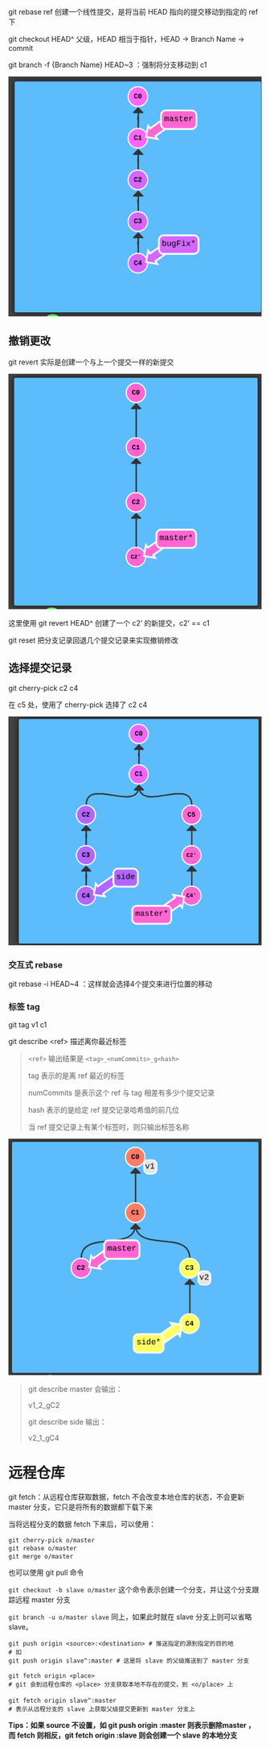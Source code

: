 git rebase ref 创建一个线性提交，是将当前 HEAD 指向的提交移动到指定的 ref 下



git checkout HEAD^ 父级，HEAD 相当于指针，HEAD -> Branch Name -> commit

git branch -f  {Branch Name} HEAD~3 ：强制将分支移动到 c1 

![](1566318785031.png)

## 撤销更改

git revert 实际是创建一个与上一个提交一样的新提交

![1566319435439|](1566319435439.png)

这里使用 git revert HEAD^ 创建了一个 c2’ 的新提交，c2’ == c1



git reset 把分支记录回退几个提交记录来实现撤销修改



## 选择提交记录

git cherry-pick c2 c4

在 c5 处，使用了 cherry-pick 选择了 c2 c4 

![1566320416666|](1566320416666.png)

### 交互式 rebase

git rebase -i HEAD~4 ：这样就会选择4个提交来进行位置的移动

### 标签 tag

git tag v1 c1

git describe \<ref\> 描述离你最近标签

> `<ref>` 输出结果是 `<tag>_<numCommits>_g<hash>`
>
> tag 表示的是离 ref 最近的标签
>
> numCommits 是表示这个 ref 与 tag 相差有多少个提交记录
>
> hash 表示的是给定 ref 提交记录哈希值的前几位
>
> 当 ref 提交记录上有某个标签时，则只输出标签名称

![1566323794296|](1566323794296.png)

> git describe master 会输出：
>
> v1_2_gC2
>
> git describe side 输出：
>
> v2_1_gC4

# 远程仓库

git fetch：从远程仓库获取数据，fetch 不会改变本地仓库的状态，不会更新 master 分支，它只是将所有的数据都下载下来

当将远程分支的数据 fetch 下来后，可以使用：

```
git cherry-pick o/master
git rebase o/master
git merge o/master
```

也可以使用 git pull 命令

`git checkout -b slave o/master` 这个命令表示创建一个分支，并让这个分支跟踪远程 master 分支

`git branch -u o/master slave` 同上，如果此时就在 slave 分支上则可以省略 slave。

```
git push origin <source>:<destination> # 推送指定的源到指定的目的地
# 如
git push origin slave^:master # 这是将 slave 的父级推送到了 master 分支
```

```
git fetch origin <place>
# git 会到远程仓库的 <place> 分支获取本地不存在的提交，到 <o/place> 上

git fetch origin slave^:master
# 表示从远程分支的 slave 上获取父级提交更新到 master 分支上
```

**Tips：如果 source 不设置，如 git push origin :master 则表示删除master ，而 fetch 则相反，git fetch origin :slave 则会创建一个 slave 的本地分支**

